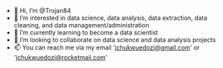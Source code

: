 - 👋 Hi, I’m @Trojan84
- 👀 I’m interested in data science, data analysis, data extraction, data cleaning, and data management/administration
- 🌱 I’m currently learning to become a data scientist
- 💞️ I’m looking to collaborate on data science and data analysis projects
- 📫 You can reach me via my email 'jchukwuedozi@gmail.com' or 'jchukwuedozi@rocketmail.com'

<!---
Trojan84/Trojan84 is a ✨ special ✨ repository because its `README.md` (this file) appears on your GitHub profile.
You can click the Preview link to take a look at your changes.
--->
